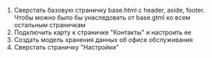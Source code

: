 1. Сверстать базовую страничку base.html с header, aside, footer. Чтобы можно было бы унаследовать от base.gtml ко всем остальным страничкам
2. Подключить карту к страничке "Контакты" и настроить ее
3. Создать модель хранения данных об офисе обслуживания
4. Сверстать страничку "Настройки"
